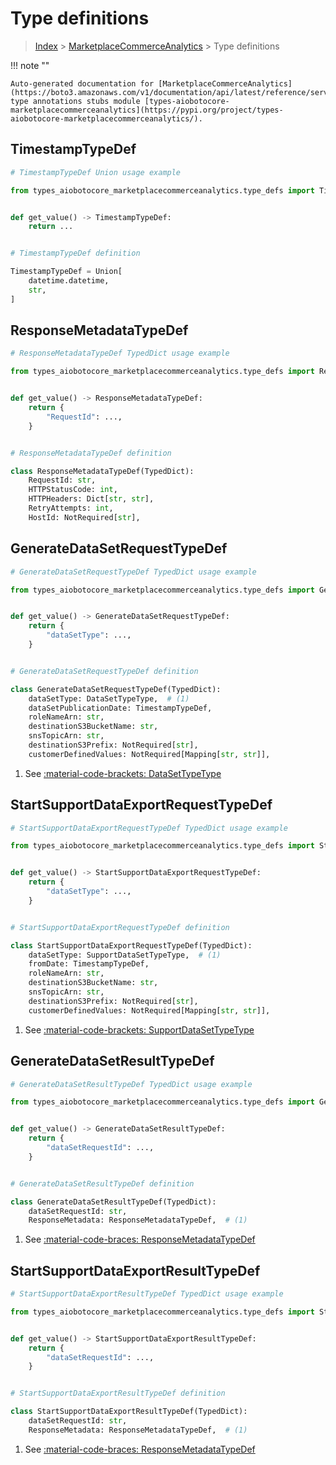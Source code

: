 # Type definitions

> [Index](../README.md) > [MarketplaceCommerceAnalytics](./README.md) > Type definitions

!!! note ""

    Auto-generated documentation for [MarketplaceCommerceAnalytics](https://boto3.amazonaws.com/v1/documentation/api/latest/reference/services/marketplacecommerceanalytics.html#marketplacecommerceanalytics)
    type annotations stubs module [types-aiobotocore-marketplacecommerceanalytics](https://pypi.org/project/types-aiobotocore-marketplacecommerceanalytics/).

## TimestampTypeDef

```python
# TimestampTypeDef Union usage example

from types_aiobotocore_marketplacecommerceanalytics.type_defs import TimestampTypeDef


def get_value() -> TimestampTypeDef:
    return ...


# TimestampTypeDef definition

TimestampTypeDef = Union[
    datetime.datetime,
    str,
]
```




## ResponseMetadataTypeDef

```python
# ResponseMetadataTypeDef TypedDict usage example

from types_aiobotocore_marketplacecommerceanalytics.type_defs import ResponseMetadataTypeDef


def get_value() -> ResponseMetadataTypeDef:
    return {
        "RequestId": ...,
    }


# ResponseMetadataTypeDef definition

class ResponseMetadataTypeDef(TypedDict):
    RequestId: str,
    HTTPStatusCode: int,
    HTTPHeaders: Dict[str, str],
    RetryAttempts: int,
    HostId: NotRequired[str],
```


## GenerateDataSetRequestTypeDef

```python
# GenerateDataSetRequestTypeDef TypedDict usage example

from types_aiobotocore_marketplacecommerceanalytics.type_defs import GenerateDataSetRequestTypeDef


def get_value() -> GenerateDataSetRequestTypeDef:
    return {
        "dataSetType": ...,
    }


# GenerateDataSetRequestTypeDef definition

class GenerateDataSetRequestTypeDef(TypedDict):
    dataSetType: DataSetTypeType,  # (1)
    dataSetPublicationDate: TimestampTypeDef,
    roleNameArn: str,
    destinationS3BucketName: str,
    snsTopicArn: str,
    destinationS3Prefix: NotRequired[str],
    customerDefinedValues: NotRequired[Mapping[str, str]],
```

1. See [:material-code-brackets: DataSetTypeType](./literals.md#datasettypetype)

## StartSupportDataExportRequestTypeDef

```python
# StartSupportDataExportRequestTypeDef TypedDict usage example

from types_aiobotocore_marketplacecommerceanalytics.type_defs import StartSupportDataExportRequestTypeDef


def get_value() -> StartSupportDataExportRequestTypeDef:
    return {
        "dataSetType": ...,
    }


# StartSupportDataExportRequestTypeDef definition

class StartSupportDataExportRequestTypeDef(TypedDict):
    dataSetType: SupportDataSetTypeType,  # (1)
    fromDate: TimestampTypeDef,
    roleNameArn: str,
    destinationS3BucketName: str,
    snsTopicArn: str,
    destinationS3Prefix: NotRequired[str],
    customerDefinedValues: NotRequired[Mapping[str, str]],
```

1. See [:material-code-brackets: SupportDataSetTypeType](./literals.md#supportdatasettypetype)

## GenerateDataSetResultTypeDef

```python
# GenerateDataSetResultTypeDef TypedDict usage example

from types_aiobotocore_marketplacecommerceanalytics.type_defs import GenerateDataSetResultTypeDef


def get_value() -> GenerateDataSetResultTypeDef:
    return {
        "dataSetRequestId": ...,
    }


# GenerateDataSetResultTypeDef definition

class GenerateDataSetResultTypeDef(TypedDict):
    dataSetRequestId: str,
    ResponseMetadata: ResponseMetadataTypeDef,  # (1)
```

1. See [:material-code-braces: ResponseMetadataTypeDef](./type_defs.md#responsemetadatatypedef)

## StartSupportDataExportResultTypeDef

```python
# StartSupportDataExportResultTypeDef TypedDict usage example

from types_aiobotocore_marketplacecommerceanalytics.type_defs import StartSupportDataExportResultTypeDef


def get_value() -> StartSupportDataExportResultTypeDef:
    return {
        "dataSetRequestId": ...,
    }


# StartSupportDataExportResultTypeDef definition

class StartSupportDataExportResultTypeDef(TypedDict):
    dataSetRequestId: str,
    ResponseMetadata: ResponseMetadataTypeDef,  # (1)
```

1. See [:material-code-braces: ResponseMetadataTypeDef](./type_defs.md#responsemetadatatypedef)

